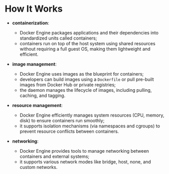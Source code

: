 # How It Works

- **containerization**:
    - Docker Engine packages applications and their dependencies into standardized units called containers;
    - containers run on top of the host system using shared resources without requiring a full guest OS, making them lightweight and efficient.
- **image management**:
    - Docker Engine uses images as the blueprint for containers;
    - developers can build images using a `Dockerfile` or pull pre-built images from Docker Hub or private registries;
    - the daemon manages the lifecycle of images, including pulling, caching, and tagging.
- **resource management**:
    - Docker Engine efficiently manages system resources (CPU, memory, disk) to ensure containers run smoothly;
    - it supports isolation mechanisms (via namespaces and cgroups) to prevent resource conflicts between containers.


- **networking**:
    - Docker Engine provides tools to manage networking between containers and external systems;
    - it supports various network modes like bridge, host, none, and custom networks.
